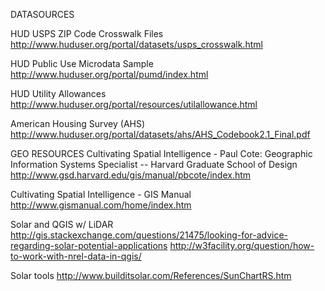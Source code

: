 DATASOURCES

HUD USPS ZIP Code Crosswalk Files
http://www.huduser.org/portal/datasets/usps_crosswalk.html

HUD Public Use Microdata Sample
http://www.huduser.org/portal/pumd/index.html

HUD Utility Allowances
http://www.huduser.org/portal/resources/utilallowance.html

American Housing Survey (AHS)
http://www.huduser.org/portal/datasets/ahs/AHS_Codebook2.1_Final.pdf


GEO RESOURCES
Cultivating Spatial Intelligence - Paul Cote: Geographic Information Systems Specialist -- Harvard Graduate School of Design
http://www.gsd.harvard.edu/gis/manual/pbcote/index.htm

Cultivating Spatial Intelligence - GIS Manual
http://www.gismanual.com/home/index.htm

Solar and QGIS w/ LiDAR
http://gis.stackexchange.com/questions/21475/looking-for-advice-regarding-solar-potential-applications
http://w3facility.org/question/how-to-work-with-nrel-data-in-qgis/

Solar tools
http://www.builditsolar.com/References/SunChartRS.htm





